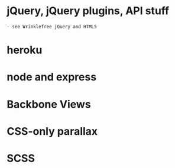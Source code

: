 # jQuery, jQuery plugins, API stuff

	- see Wrinklefree jQuery and HTML5

# heroku

# node and express

# Backbone Views

# CSS-only parallax

# SCSS